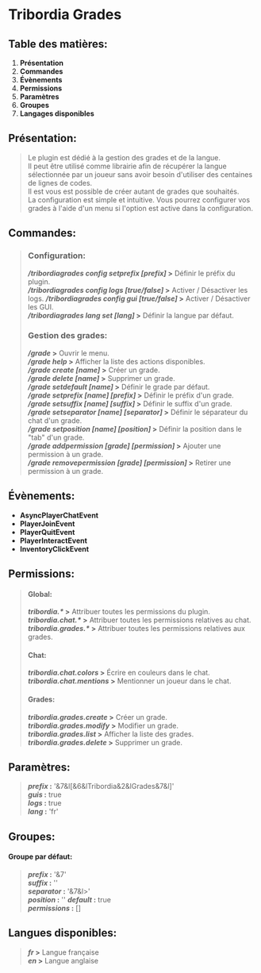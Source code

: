 # Tribordia Grades
## Table des matières:
1. **Présentation**
2. **Commandes**
3. **Évènements**
4. **Permissions**
5. **Paramètres**
6. **Groupes**
7. **Langages disponibles**
## Présentation:
> Le plugin est dédié à la gestion des grades et de la langue.  
> Il peut être utilisé comme librairie afin de récupérer la langue sélectionnée par un joueur sans avoir besoin d'utiliser des centaines de lignes de codes.  
> Il est vous est possible de créer autant de grades que souhaités.  
> La configuration est simple et intuitive. Vous pourrez configurer vos grades à l'aide d'un menu si l'option est active dans la configuration.
## Commandes:
> ### Configuration:
> ***/tribordiagrades config setprefix [prefix]* >** Définir le préfix du plugin.  
> ***/tribordiagrades config logs [true/false]* >** Activer / Désactiver les logs.
> ***/tribordiagrades config gui [true/false]* >** Activer / Désactiver les GUI.  
> ***/tribordiagrades lang set [lang]* >** Définir la langue par défaut.  
> ### Gestion des grades:
> ***/grade* >** Ouvrir le menu.  
> ***/grade help* >** Afficher la liste des actions disponibles.  
> ***/grade create [name]* >** Créer un grade.  
> ***/grade delete [name]* >** Supprimer un grade.  
> ***/grade setdefault [name]* >** Définir le grade par défaut.  
> ***/grade setprefix [name] [prefix]* >** Définir le préfix d'un grade.  
> ***/grade setsuffix [name] [suffix]* >** Définir le suffix d'un grade.  
> ***/grade setseparator [name] [separator]* >** Définir le séparateur du chat d'un grade.  
> ***/grade setposition [name] [position]* >** Définir la position dans le "tab" d'un grade.  
> ***/grade addpermission [grade] [permission]* >** Ajouter une permission à un grade.  
> ***/grade removepermission [grade] [permission]* >** Retirer une permission à un grade.  
## Évènements:
- **AsyncPlayerChatEvent**
- **PlayerJoinEvent**
- **PlayerQuitEvent**
- **PlayerInteractEvent**
- **InventoryClickEvent**
## Permissions:
> #### Global:
> ***tribordia.\** >** Attribuer toutes les permissions du plugin.  
> ***tribordia.chat.\** >** Attribuer toutes les permissions relatives au chat.  
> ***tribordia.grades.\** >** Attribuer toutes les permissions relatives aux grades.  
> #### Chat:
> ***tribordia.chat.colors* >** Écrire en couleurs dans le chat.  
> ***tribordia.chat.mentions* >** Mentionner un joueur dans le chat.  
> #### Grades:
> ***tribordia.grades.create* >** Créer un grade.  
> ***tribordia.grades.modify* >** Modifier un grade.  
> ***tribordia.grades.list* >** Afficher la liste des grades.  
> ***tribordia.grades.delete* >** Supprimer un grade.  
## Paramètres:
> ***prefix* :** '&7&l[&6&lTribordia&2&lGrades&7&l]'  
> ***guis* :** true  
> ***logs* :** true  
> ***lang* :** 'fr'  
## Groupes:
#### Groupe par défaut:
> ***prefix* :** '&7'  
> ***suffix* :** ''  
> ***separator* :** '&7&l>'  
> ***position* :** ''
> ***default* :** true  
> ***permissions* :** []  
## Langues disponibles:
> ***fr* >** Langue française  
> ***en* >** Langue anglaise